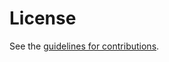 # License

See the
[guidelines for contributions](https://github.com/peppelinux/draft-demarco-acme-openid-federation/blob/main/CONTRIBUTING.md).
